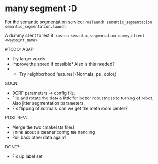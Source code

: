 # many segment :D

For the semantic segmentation service:
`roslaunch semantic_segmentation semantic_segmentation.launch`

A dummy client to test it:
`rosrun semantic_segmentation dummy_client <waypoint_name>`


#TODO:
ASAP:
* Try larger voxels
* Improve the speed if possible? Also is this needed?
* * Try neighborhood features! (Normals, psl, color,) 

SOON:
* DCRF parameters -> config file.
* Flip and rotate the data a little for better robustness to turning of robot. Also jitter segmentation parameters.
* Fix flipping of normals, can we get the meta room center?

POST REV:
* Merge the two cmakelists files!
* Think about a cleaner config file handling
* Pull back other data again?

DONE?:
* Fix up label set.